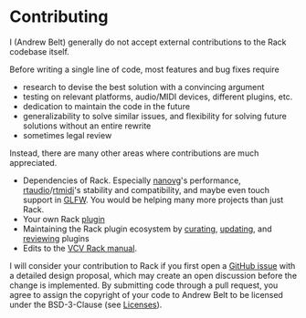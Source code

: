 # Contributing

I (Andrew Belt) generally do not accept external contributions to the Rack codebase itself.

Before writing a single line of code, most features and bug fixes require
- research to devise the best solution with a convincing argument
- testing on relevant platforms, audio/MIDI devices, different plugins, etc.
- dedication to maintain the code in the future
- generalizability to solve similar issues, and flexibility for solving future solutions without an entire rewrite
- sometimes legal review

Instead, there are many other areas where contributions are much appreciated.
- Dependencies of Rack. Especially [nanovg](https://github.com/memononen/nanovg)'s performance, [rtaudio](https://github.com/thestk/rtaudio)/[rtmidi](https://github.com/thestk/rtmidi)'s stability and compatibility, and maybe even touch support in [GLFW](https://github.com/glfw/glfw). You would be helping many more projects than just Rack.
- Your own Rack [plugin](PluginDevelopmentTutorial.html)
- Maintaining the Rack plugin ecosystem by [curating](https://github.com/VCVRack/community/issues/352), [updating](https://github.com/VCVRack/community/issues/269), and [reviewing](https://github.com/VCVRack/community/issues/354) plugins
- Edits to the [VCV Rack manual](https://github.com/VCVRack/manual).

I will consider your contribution to Rack if you first open a [GitHub issue](https://github.com/VCVRack/Rack/issues) with a detailed design proposal, which may create an open discussion before the change is implemented.
By submitting code through a pull request, you agree to assign the copyright of your code to Andrew Belt to be licensed under the BSD-3-Clause (see [Licenses](https://github.com/VCVRack/Rack#licenses)).
